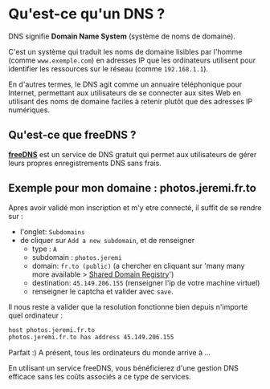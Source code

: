 # Qu'est-ce qu'un DNS ?

DNS signifie **Domain Name System** (système de noms de domaine). 

C'est un système qui traduit les noms de domaine lisibles par l'homme (comme `www.exemple.com`) en adresses IP que les ordinateurs utilisent pour identifier les ressources sur le réseau (comme `192.168.1.1`). 

En d'autres termes, le DNS agit comme un annuaire téléphonique pour Internet, permettant aux utilisateurs de se connecter aux sites Web en utilisant des noms de domaine faciles à retenir plutôt que des adresses IP numériques.

## Qu'est-ce que freeDNS ?

**[freeDNS](https://freedns.afraid.org/)** est un service de DNS gratuit qui permet aux utilisateurs de gérer leurs propres enregistrements DNS sans frais. 

## Exemple pour mon domaine : **photos.jeremi.fr.to**

Apres avoir validé mon inscription et m'y etre connecté, il suffit de se rendre sur : 

- l'onglet: `Subdomains`
- de cliquer sur `Add a new subdomain`, et de renseigner 
  - type : `A`
  - subdomain : `photos.jeremi`
  - domain: `fr.to (public)` (a chercher en cliquant sur 'many many more available > [Shared Domain Registry](https://freedns.afraid.org/domain/registry/)')
  - destination: `45.149.206.155` (renseigner l'ip de votre machine virtuel)
  - renseigner le captcha et valider avec `save`.

Il nous reste a valider que la resolution fonctionne bien depuis n'importe quel ordinateur : 

```bash
host photos.jeremi.fr.to
photos.jeremi.fr.to has address 45.149.206.155
```

Parfait :)
A présent, tous les ordinateurs du monde arrive à ...

En utilisant un service freeDNS, vous bénéficierez d'une gestion DNS efficace sans les coûts associés a ce type de services.


